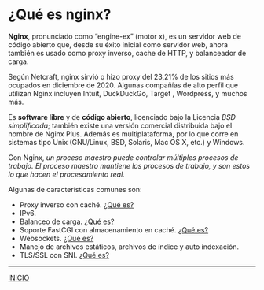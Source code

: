 #  ¿Qué es nginx?

**Nginx**, pronunciado como “engine-ex” (motor x), es un servidor web de código abierto que, desde su éxito inicial como servidor web, ahora también es usado como proxy inverso, cache de HTTP, y balanceador de carga.

Según Netcraft, nginx sirvió o hizo proxy del 23,21% de los sitios más ocupados en diciembre de 2020. Algunas compañías de alto perfil que utilizan Nginx incluyen   Intuit, DuckDuckGo, Target , Wordpress, y muchos más.

Es **software libre** y de **código abierto**, licenciado bajo la Licencia *BSD simplificada*; también existe una versión comercial distribuida bajo el nombre de Nginx Plus. Además es multiplataforma, por lo que corre en sistemas tipo Unix (GNU/Linux, BSD, Solaris, Mac OS X, etc.) y Windows.

Con Nginx, *un proceso maestro puede controlar múltiples procesos de trabajo. El proceso maestro mantiene los procesos de trabajo, y son estos lo que hacen el procesamiento real.*

Algunas de características comunes son:

+ Proxy inverso con caché. [¿Qué es?](https://kinsta.com/es/blog/proxy-inverso/#qu-es-un-proxy-inverso)
+ IPv6.
+ Balanceo de carga. [¿Qué es?](http://joseantoniosaiz.com/balanceo-de-carga-en-redis-con-nginx/#:~:text=El%20balanceo%20de%20carga%20se,tráfico%20tanto%20TCP%20como%20UDP.)
+ Soporte FastCGI con almacenamiento en caché. [¿Qué es?](https://es.wikipedia.org/wiki/FastCGI#:~:text=FastCGI%20es%20un%20protocolo%20para%20interconectar%20programas%20interactivos%20con%20un%20servidor%20web.&text=El%20principal%20objetivo%20de%20FastCGI,más%20peticiones%20a%20la%20vez.)
+ Websockets. [¿Qué es?](https://es.wikipedia.org/wiki/WebSocket#:~:text=WebSocket%20es%20una%20tecnología%20que,por%20cualquier%20aplicación%20cliente%2Fservidor.)
+ Manejo de archivos estáticos, archivos de índice y auto indexación.
+ TLS/SSL con SNI. [¿Qué es?](https://www.sslmarket.es/ssl/help-sni-server-name-indication)

---

[INICIO](https://github.com/estebancr1993/nginx)
